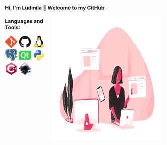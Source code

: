 ### Hi, I'm Ludmila 👋 Welcome to my GitHub


 <img align="right" alt="GIF" src="https://github.com/bmeireles/bmeireles/blob/master/girl_coding2.gif?raw=true" width="70%" height="400px" />

<h3 align="left">Languages and Tools:</h3>
    <p align="left">
        <a href="https://stackshare.io/git" target="_blank"><img src="https://github.com/devicons/devicon/raw/master/icons/git/git-original.svg" alt="git" width="40" height="40" /></a>
        <a href="https://stackshare.io/github" target="_blank"><img src="https://github.com/devicons/devicon/raw/master/icons/github/github-original.svg" alt="github" width="40" height="40" /></a>
        <a href="https://stackshare.io/linux" target="_blank"><img src="https://github.com/devicons/devicon/raw/master/icons/linux/linux-original.svg" alt="linux" width="40" height="40" /></a>
	<a href="https://stackshare.io/postgresql" target="_blank"><img src="https://github.com/devicons/devicon/raw/master/icons/postgresql/postgresql-original.svg" alt="postgresql" width="40" height="40" /></a>
        <a href="https://stackshare.io/qt" target="_blank"><img src="https://github.com/devicons/devicon/raw/master/icons/qt/qt-original.svg" alt="qt" width="40" height="40" /></a>
        <a href="https://stackshare.io/python" target="_blank"><img src="https://github.com/devicons/devicon/raw/master/icons/python/python-original.svg" alt="python" width="40" height="40" /></a>
        <a href="https://stackshare.io/cplusplus" target="_blank"><img src="https://github.com/devicons/devicon/raw/master/icons/cplusplus/cplusplus-original.svg" alt="cplusplus" width="40" height="40" /></a>
  <a href="https://stackshare.io/inkscape" target="_blank"><img src="https://github.com/devicons/devicon/raw/master/icons/inkscape/inkscape-original.svg" alt="inkscape" width="40" height="40" /></a>
    </p>
<!--
**bmeireles/bmeireles** is a ✨ _special_ ✨ repository because its `README.md` (this file) appears on your GitHub profile.

Here are some ideas to get you started:

- 🔭 I’m currently working on ...
- 🌱 I’m currently learning ...
- 👯 I’m looking to collaborate on ...
- 🤔 I’m looking for help with ...
- 💬 Ask me about ...
- 📫 How to reach me: ...
- 😄 Pronouns: ...
- ⚡ Fun fact: ...
-->
